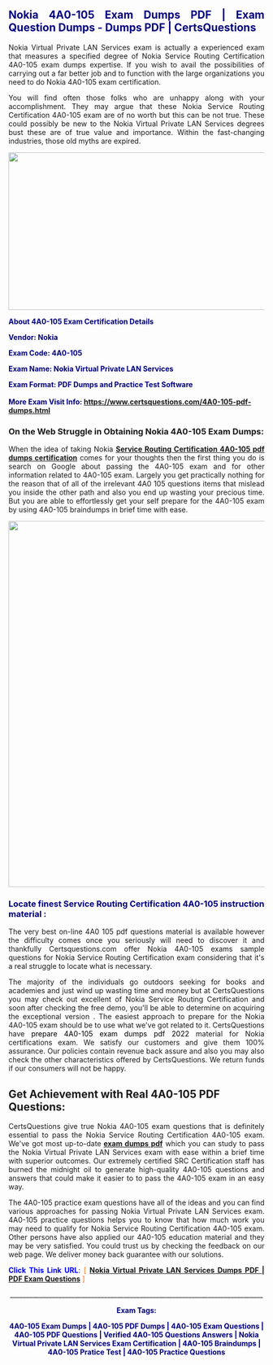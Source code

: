 <h2 style="text-align: justify;"><span style="color: #000080;">Nokia 4A0-105 Exam Dumps PDF | Exam Question Dumps - Dumps PDF | CertsQuestions</span></h2>
<p style="text-align: justify;">Nokia Virtual Private LAN Services exam is actually a experienced exam that measures a specified degree of Nokia Service Routing Certification 4A0-105 exam dumps expertise. If you wish to avail the possibilities of carrying out a far better job and to function with the large organizations you need to do Nokia 4A0-105 exam certification.</p>
<p style="text-align: justify;">You will find often those folks who are unhappy along with your accomplishment. They may argue that these Nokia Service Routing Certification 4A0-105 exam are of no worth but this can be not true. These could possibly be new to the Nokia Virtual Private LAN Services degrees bust these are of true value and importance. Within the fast-changing industries, those old myths are expired.</p>
<p><img style="display: block; margin-left: auto; margin-right: auto;" src="https://i.imgur.com/eaP4ae9.png" width="840" height="310" /></p>
<p><span style="color: #000080;"><strong>About 4A0-105 Exam Certification Details</strong></span></p>
<p><span style="color: #000080;"><strong>Vendor: Nokia<br /></strong></span></p>
<p><span style="color: #000080;"><strong>Exam Code: 4A0-105</strong></span></p>
<p><span style="color: #000080;"><strong>Exam Name: Nokia Virtual Private LAN Services</strong></span></p>
<p><span style="color: #000080;"><strong>Exam Format: PDF Dumps and Practice Test Software<br /><br />More Exam Visit Info: <span style="color: #ff6600;"><a href="https://www.certsquestions.com/4A0-105-pdf-dumps.html">https://www.certsquestions.com/4A0-105-pdf-dumps.html</a></span></strong></span></p>
<h3>On the Web Struggle in Obtaining Nokia 4A0-105 Exam Dumps:</h3>
<p style="text-align: justify;">When the idea of taking Nokia <a href="https://www.certsquestions.com/4A0-105-pdf-dumps.html"><strong>Service Routing Certification 4A0-105 pdf dumps certification</strong></a> comes for your thoughts then the first thing you do is search on Google about passing the 4A0-105 exam and for other information related to 4A0-105 exam. Largely you get practically nothing for the reason that of all of the irrelevant 4A0 105 questions items that mislead you inside the other path and also you end up wasting your precious time. But you are able to effortlessly get your self prepare for the 4A0-105 exam by using 4A0-105 braindumps in brief time with ease.</p>
<p><a href="https://www.certsquestions.com/4A0-105-pdf-dumps.html"><img style="display: block; margin-left: auto; margin-right: auto;" src="https://i.imgur.com/pxhoKQ2.png" width="720" /></a></p>
<h3><span style="color: #000080;">Locate finest Service Routing Certification 4A0-105 instruction material :</span></h3>
<p style="text-align: justify;">The very best on-line 4A0 105 pdf questions material is available however the difficulty comes once you seriously will need to discover it and thankfully Certsquestions.com offer Nokia 4A0-105 exams sample questions for Nokia Service Routing Certification exam considering that it's a real struggle to locate what is necessary.</p>
<p style="text-align: justify;">The majority of the individuals go outdoors seeking for books and academies and just wind up wasting time and money but at CertsQuestions you may check out excellent of Nokia Service Routing Certification and soon after checking the free demo, you'll be able to determine on acquiring the exceptional version . The easiest approach to prepare for the Nokia 4A0-105 exam should be to use what we've got related to it. CertsQuestions have <span style="color: #000000;">prepare 4A0-105 exam dumps pdf 2022</span> material for Nokia certifications exam. We satisfy our customers and give them 100% assurance. Our policies contain revenue back assure and also you may also check the other characteristics offered by CertsQuestions. We return funds if our consumers will not be happy.</p>
<h2>Get Achievement with Real 4A0-105 PDF Questions:</h2>
<p style="text-align: justify;">CertsQuestions give true Nokia 4A0-105 exam questions that is definitely essential to pass the Nokia Service Routing Certification 4A0-105 exam. We've got most up-to-date<strong>&nbsp;<a href="https://www.certsquestions.com/">exam dumps pdf</a></strong>&nbsp;which you can study to pass the Nokia Virtual Private LAN Services exam with ease within a brief time with superior outcomes. Our extremely certified SRC Certification staff has burned the midnight oil to generate high-quality 4A0-105 questions and answers that could make it easier to to pass the 4A0-105 exam in an easy way.</p>
<p style="text-align: justify;">The 4A0-105 practice exam questions have all of the ideas and you can find various approaches for passing Nokia Virtual Private LAN Services exam. 4A0-105 practice questions helps you to know that how much work you may need to qualify for Nokia Service Routing Certification 4A0-105 exam. Other persons have also applied our 4A0-105 education material and they may be very satisfied. You could trust us by checking the feedback on our web page. We deliver money back guarantee with our solutions.</p>
<p style="text-align: justify;"><span style="color: #0000ff;"><strong>Click This Link URL</strong>:</span> <span style="color: #ff6600;">[ <strong><a href="https://www.certsquestions.com/src-certification-certification.html">Nokia Virtual Private LAN Services Dumps PDF | PDF Exam Questions</a></strong> ]</span></p>
<p style="text-align: center;">______________________________________________________________________________</p>
<p style="text-align: center;"><span style="color: #000080;"><strong>Exam Tags:</strong></span></p>
<p style="text-align: center;"><span style="color: #000080;"><strong>4A0-105 Exam Dumps | 4A0-105 PDF Dumps | 4A0-105 Exam Questions | 4A0-105 PDF Questions | Verified 4A0-105 Questions Answers | Nokia Virtual Private LAN Services Exam Certification | 4A0-105 Braindumps | 4A0-105 Pratice Test | 4A0-105 Practice Questions</strong></span></p>
